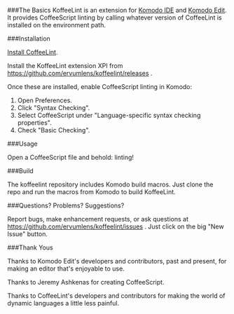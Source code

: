 
###The Basics
KoffeeLint is an extension for [Komodo IDE](http://komodoide.com/) and [Komodo Edit](http://komodoide.com/komodo-edit/).
It provides CoffeeScript linting by calling whatever version of CoffeeLint is installed on the environment path.

###Installation

[Install CoffeeLint](http://www.coffeelint.org/#install).

Install the KoffeeLint extension XPI from https://github.com/ervumlens/koffeelint/releases .

Once these are installed, enable CoffeeScript linting in Komodo:
1. Open Preferences.
2. Click "Syntax Checking".
3. Select CoffeeScript under "Language-specific syntax checking properties".
4. Check "Basic Checking".

###Usage

Open a CoffeeScript file and behold: linting!

###Build

The koffeelint repository includes Komodo build macros. Just clone the repo and run the macros from Komodo to build KoffeeLint.

###Questions? Problems? Suggestions?

Report bugs, make enhancement requests, or ask questions at https://github.com/ervumlens/koffeelint/issues . Just click on the big "New Issue" button.

###Thank Yous

Thanks to Komodo Edit's developers and contributors, past and present, for making an editor that's enjoyable to use.

Thanks to Jeremy Ashkenas for creating CoffeeScript.

Thanks to CoffeeLint's developers and contributors for making the world of dynamic languages a little less painful.
